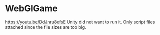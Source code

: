 # WebGlGame
https://youtu.be/DdJnru8efsE
Unity did not want to run it.
Only script files attached since the file sizes are too big.
